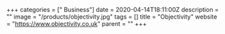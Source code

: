 +++
categories = [" Business"]
date = 2020-04-14T18:11:00Z
description = ""
image = "/products/objectivity.jpg"
tags = []
title = "Objectivity"
website = "https://www.objectivity.co.uk"
parent = ""
+++
